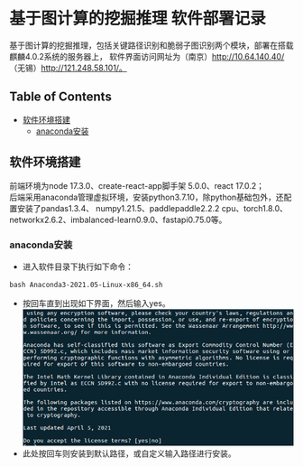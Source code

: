 # 基于图计算的挖掘推理 软件部署记录
基于图计算的挖掘推理，包括关键路径识别和脆弱子图识别两个模块，部署在搭载麒麟4.0.2系统的服务器上，
软件界面访问网址为（南京）http://10.64.140.40/ （无锡）http://121.248.58.101/。

## Table of Contents
- [软件环境搭建](#软件环境搭建)
  - [anaconda安装](#anaconda安装)
## 软件环境搭建
前端环境为node 17.3.0、create-react-app脚手架 5.0.0、react 17.0.2；  
后端采用anaconda管理虚拟环境，安装python3.7.10，除python基础包外，还配置安装了pandas1.3.4、
numpy1.21.5、paddlepaddle2.2.2 cpu、torch1.8.0、networkx2.6.2、imbalanced-learn0.9.0、fastapi0.75.0等。

### anaconda安装  
  - 进入软件目录下执行如下命令：
 ```markdown
 bash Anaconda3-2021.05-Linux-x86_64.sh
 ```
  - 按回车直到出现如下界面，然后输入yes。
![image](https://github.com/asyouknowme/test/blob/main/%E5%9B%BE%E7%89%87/1.png)
  - 此处按回车则安装到默认路径，或自定义输入路径进行安装。
